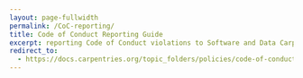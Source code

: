 ```yaml
---
layout: page-fullwidth
permalink: /CoC-reporting/
title: Code of Conduct Reporting Guide
excerpt: reporting Code of Conduct violations to Software and Data Carpentry's Policy subcommittee
redirect_to: 
  - https://docs.carpentries.org/topic_folders/policies/code-of-conduct.html#reporting-guidelines
---
```


